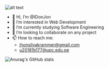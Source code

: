 ![alt text](https://www.wallpaperflare.com/static/873/259/694/vaporwave-vapor-1980s-80scity-wallpaper.jpg)
- 👋 Hi, I’m @IDonJon
- 👀 I’m interested in Web Development
- 🌱 I’m currently studying Software Engineering
- 💞️ I’m looking to collaborate on any project
- 📫 How to reach me:
  + jhonsilvakrammer@gmail.com
  + u20181b177@upc.edu.pe

![Anurag's GitHub stats](https://github-readme-stats.vercel.app/api?username=IDonJon&show_icons=true&theme=radical&count_private=true)
<!--[![Top Langs](https://github-readme-stats.vercel.app/api/top-langs/?username=IDonJon&layout=compact&langs_count=10&count_private=true)](https://github.com/anuraghazra/github-readme-stats)
-->
<!---
IDonJon/IDonJon is a ✨ special ✨ repository because its `README.md` (this file) appears on your GitHub profile.
You can click the Preview link to take a look at your changes.
--->
